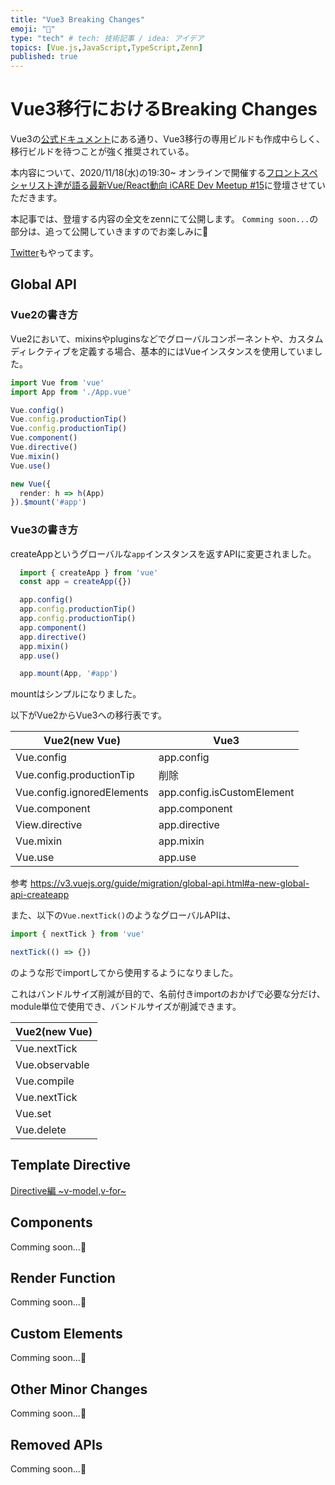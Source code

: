 ```yaml
---
title: "Vue3 Breaking Changes"
emoji: "🚀"
type: "tech" # tech: 技術記事 / idea: アイデア
topics: [Vue.js,JavaScript,TypeScript,Zenn]
published: true
---
```


# Vue3移行におけるBreaking Changes
Vue3の[公式ドキュメント](https://v3.vuejs.org/guide/migration/introduction.html#notable-new-features)にある通り、Vue3移行の専用ビルドも作成中らしく、移行ビルドを待つことが強く推奨されている。

本内容について、2020/11/18(水)の19:30~ オンラインで開催する[フロントスペシャリスト達が語る最新Vue/React動向 iCARE Dev Meetup #15](https://icare.connpass.com/event/192817/)に登壇させていただきます。

本記事では、登壇する内容の全文をzennにて公開します。
`Comming soon...`の部分は、追って公開していきますのでお楽しみに🚀

[Twitter](https://twitter.com/watsuyo_2)もやってます。

## Global API
### Vue2の書き方
Vue2において、mixinsやpluginsなどでグローバルコンポーネントや、カスタムディレクティブを定義する場合、基本的にはVueインスタンスを使用していました。

```ts
import Vue from 'vue'
import App from './App.vue'

Vue.config()
Vue.config.productionTip()
Vue.config.productionTip()
Vue.component()
Vue.directive()
Vue.mixin()
Vue.use()

new Vue({
  render: h => h(App)
}).$mount('#app')
```

### Vue3の書き方

createAppというグローバルな`app`インスタンスを返すAPIに変更されました。

```ts
  import { createApp } from 'vue'
  const app = createApp({})

  app.config()
  app.config.productionTip()
  app.config.productionTip()
  app.component()
  app.directive()
  app.mixin()
  app.use()

  app.mount(App, '#app')
```

mountはシンプルになりました。

以下がVue2からVue3への移行表です。

| Vue2(new Vue)                    | Vue3                             |
| ---------------------------------------------------------- | ---------------------------------------------------------- |
| Vue.config                       | app.config                       |
| Vue.config.productionTip         | 削除
| Vue.config.ignoredElements       | app.config.isCustomElement       |
| Vue.component                    | app.component                    |
| View.directive                   | app.directive                    |
| Vue.mixin                        | app.mixin                        |
| Vue.use                          | app.use                          |

参考
https://v3.vuejs.org/guide/migration/global-api.html#a-new-global-api-createapp


また、以下の`Vue.nextTick()`のようなグローバルAPIは、
```ts
import { nextTick } from 'vue'

nextTick(() => {})
```
のような形でimportしてから使用するようになりました。

これはバンドルサイズ削減が目的で、名前付きimportのおかげで必要な分だけ、module単位で使用でき、バンドルサイズが削減できます。

| Vue2(new Vue)  |
| ---------------------------------------------------------------------------------------------------------- |
| Vue.nextTick   |
| Vue.observable |
| Vue.compile    |
| Vue.nextTick   |
| Vue.set        |
| Vue.delete     |

## Template Directive
[Directive編 ~v-model,v-for~](https://zenn.dev/watsuyo_2/articles/3df1765fffbb54c09a0e)

## Components
Comming soon...🚀

## Render Function
Comming soon...🚀

## Custom Elements
Comming soon...🚀

## Other Minor Changes
Comming soon...🚀

## Removed APIs
Comming soon...🚀
